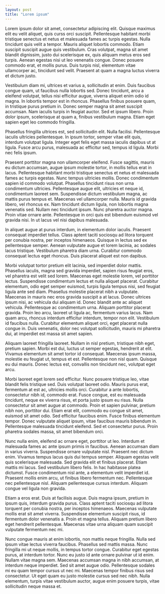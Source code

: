 ```yaml
---
layout: post
title: "Lorem ipsum"
---
```


Lorem ipsum dolor sit amet, consectetur adipiscing elit. Quisque maximus elit eu velit aliquet, quis curss orci suscipit. Pellentesque habitant morbi tristique senectus et netus et malesuada fames ac turpis egestas. Nulla tincidunt quis velit a tempor. Mauris aliquet lobortis commodo. Etiam suscipit suscipit augue quis vestibulum. Cras volutpat, magna sit amet blandit dignissim, justo dui scelerisque ex, quis aliquam metus eros sed turpis. Aenean egestas nisi ut leo venenatis congue. Donec posuere commodo erat, et mollis purus. Duis turpis nisl, elementum vitae ullamcorper ac, tincidunt sed velit. Praesent at quam a magna luctus viverra et dictum justo.

Vestibulum diam mi, ultrices et varius a, sollicitudin at enim. Duis faucibus congue quam, ut faucibus nulla lobortis sed. Donec tincidunt, arcu a eleifend volutpat, tellus nisi efficitur augue, viverra aliquet enim odio id magna. In lobortis tempor est in rhoncus. Phasellus finibus posuere quam, in tristique purus pretium in. Donec semper magna sit amet suscipit accumsan. Nam iaculis turpis in feugiat auctor. Sed et ipsum libero. Proin dolor ipsum, scelerisque at quam a, finibus vestibulum magna. Etiam eget sapien eget leo commodo fringilla.

Phasellus fringilla ultrices est, sed sollicitudin elit. Nulla facilisi. Pellentesque iaculis ultricies pellentesque. In ipsum tortor, semper vitae elit quis, interdum volutpat ligula. Integer eget felis eget massa iaculis dapibus ut at ligula. Fusce arcu purus, malesuada ac efficitur sed, tempus id ligula. Morbi nec felis ipsum.

Praesent porttitor magna non ullamcorper eleifend. Fusce sagittis, mauris eu dictum accumsan, augue ipsum molestie tortor, in mollis tellus erat in lacus. Pellentesque habitant morbi tristique senectus et netus et malesuada fames ac turpis egestas. Nunc tempus ultricies mollis. Donec condimentum sapien id commodo volutpat. Phasellus tincidunt risus non urna condimentum ultricies. Pellentesque augue elit, ultricies et neque id, condimentum laoreet sem. Suspendisse dictum vestibulum magna, ac mattis purus tempus et. Maecenas vel ullamcorper nulla. Mauris id gravida libero, vel rhoncus ex. Nam tincidunt dictum ligula, non lobortis magna venenatis sed. Nullam nec tincidunt ipsum. Nunc pharetra auctor magna. Proin vitae ornare ante. Pellentesque in orci quis est bibendum euismod vel gravida nisi. In ut lacus vel nisi dapibus malesuada.

In aliquet augue at purus interdum, in elementum dolor iaculis. Praesent consequat imperdiet tellus. Class aptent taciti sociosqu ad litora torquent per conubia nostra, per inceptos himenaeos. Quisque in lectus sed ex pellentesque semper. Aenean vulputate augue et lorem lacinia, ac sodales lacus tristique. Vestibulum pharetra diam urna. Curabitur commodo consequat lectus eget rhoncus. Duis placerat aliquet est non dapibus.

Morbi volutpat tortor pretium elit lacinia, sed imperdiet dolor mattis. Phasellus iaculis, magna sed gravida imperdiet, sapien risus feugiat eros, vel pharetra est velit sed lorem. Maecenas eget molestie lorem, vel porttitor lectus. Suspendisse condimentum lectus et nulla aliquet placerat. Curabitur elementum, odio eget semper euismod, turpis ligula tempus nisi, sed feugiat ligula ante sed diam. Phasellus molestie placerat nibh a vulputate. Maecenas in mauris nec eros gravida suscipit a at lacus. Donec ultrices ipsum nisi, ac vehicula dui aliquam id. Donec blandit ante ac aliquet vehicula. Pellentesque ac condimentum urna. Aliquam porttitor placerat gravida. Proin leo arcu, laoreet ut ligula ac, fermentum varius lacus. Nam quam arcu, rhoncus interdum efficitur interdum, tempor non elit. Vestibulum id faucibus nulla. Curabitur elementum aliquet orci, eget placerat nulla congue in. Duis venenatis, dolor nec volutpat sollicitudin, mauris mi pharetra dui, at imperdiet est massa sit amet sapien.

Aliquam laoreet fringilla laoreet. Nullam in nisl pretium, tristique nibh eget, pretium sapien. Morbi est dui, luctus ut semper egestas, hendrerit at elit. Vivamus elementum sit amet tortor id consequat. Maecenas ipsum massa, molestie eu feugiat ut, tempus et est. Pellentesque non nisl quam. Quisque eu dui mauris. Donec lectus est, convallis non tincidunt nec, volutpat eget arcu.

Morbi laoreet eget lorem sed efficitur. Nunc posuere tristique leo, vitae blandit felis tristique sed. Duis volutpat laoreet odio. Mauris purus erat, fermentum at est ac, ultricies mollis orci. Curabitur a ante lobortis, consectetur nibh id, commodo erat. Fusce congue, est eu malesuada tincidunt, neque ex viverra risus, et porta justo ipsum eu risus. Nulla consectetur sit amet augue at commodo. Proin et sapien pulvinar, pretium nibh non, porttitor dui. Etiam erat elit, commodo eu congue sit amet, euismod sit amet odio. Sed efficitur faucibus enim. Fusce finibus elementum tempor. Donec vulputate aliquet ipsum, vitae faucibus mauris bibendum in. Pellentesque malesuada tincidunt eleifend. Sed et consectetur purus. Proin pharetra sodales massa, sit amet bibendum orci.

Nunc nulla enim, eleifend ac ornare eget, porttitor ut leo. Interdum et malesuada fames ac ante ipsum primis in faucibus. Aenean accumsan diam in varius viverra. Suspendisse ornare vulputate nisl. Praesent nec dictum enim. Vivamus tempus lacus quis dui tempus semper. Aliquam egestas velit quis scelerisque malesuada. Sed gravida elit et finibus placerat. Etiam mattis mi lacus. Sed vestibulum libero felis. In hac habitasse platea dictumst. Fusce condimentum nisl ante, a elementum velit imperdiet id. Praesent mollis enim arcu, ut finibus libero fermentum nec. Pellentesque nec pellentesque nisl. Aliquam pellentesque cursus interdum. Aliquam congue vel ligula non gravida.

Etiam a eros erat. Duis at facilisis augue. Duis magna ipsum, pretium in ipsum quis, interdum gravida purus. Class aptent taciti sociosqu ad litora torquent per conubia nostra, per inceptos himenaeos. Maecenas vulputate mollis erat sit amet viverra. Suspendisse elementum suscipit risus, id fermentum dolor venenatis a. Proin et magna tellus. Aliquam pretium libero eget hendrerit pellentesque. Maecenas vitae urna aliquam quam suscipit vulputate fermentum nec mi.

Nunc congue mauris at enim lobortis, non mattis neque fringilla. Nulla sed ipsum vitae lectus viverra faucibus. Phasellus sed mattis massa. Nunc fringilla mi ut neque mollis, in tempus tortor congue. Curabitur eget egestas purus, at interdum tortor. Nunc eu justo id ante ornare pulvinar ut id enim. Nullam vitae magna sem. Maecenas accumsan magna in nibh accumsan, at interdum neque imperdiet. Sed sit amet augue odio. Pellentesque sodales mi eu quam tempor cursus ut nec mi. Maecenas tempor finibus risus sed consectetur. Ut eget quam eu justo molestie cursus sed nec nibh. Nulla elementum, turpis vitae vestibulum auctor, augue enim posuere turpis, vitae sollicitudin neque massa et.